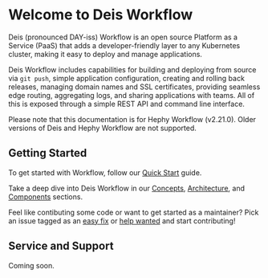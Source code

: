 # Welcome to Deis Workflow

Deis (pronounced DAY-iss) Workflow is an open source Platform as a Service (PaaS) that adds a
developer-friendly layer to any Kubernetes cluster, making it easy to deploy and manage
applications.

Deis Workflow includes capabilities for building and deploying from source via `git push`, simple
application configuration, creating and rolling back releases, managing domain names and SSL
certificates, providing seamless edge routing, aggregating logs, and sharing applications with
teams. All of this is exposed through a simple REST API and command line interface.

Please note that this documentation is for Hephy Workflow (v2.21.0).  Older versions of Deis and
Hephy Workflow are not supported.

## Getting Started

To get started with Workflow, follow our [Quick Start][quickstart] guide.

Take a deep dive into Deis Workflow in our [Concepts][concepts], [Architecture][arch], and
[Components][components] sections.

Feel like contibuting some code or want to get started as a maintainer? Pick an issue tagged as an
[easy fix][] or [help wanted][] and start contributing!

## Service and Support

Coming soon.


[arch]: understanding-workflow/architecture.md
[concepts]: understanding-workflow/concepts.md
[components]: understanding-workflow/components.md
[easy fix]: https://github.com/pulls?utf8=%E2%9C%93&q=user%3Adeis+label%3A%22easy+fix%22+is%3Aopen
[help wanted]: https://github.com/pulls?utf8=%E2%9C%93&q=user%3Adeis+label%3A%22help+wanted%22+is%3Aopen
[quickstart]: quickstart/index.md
